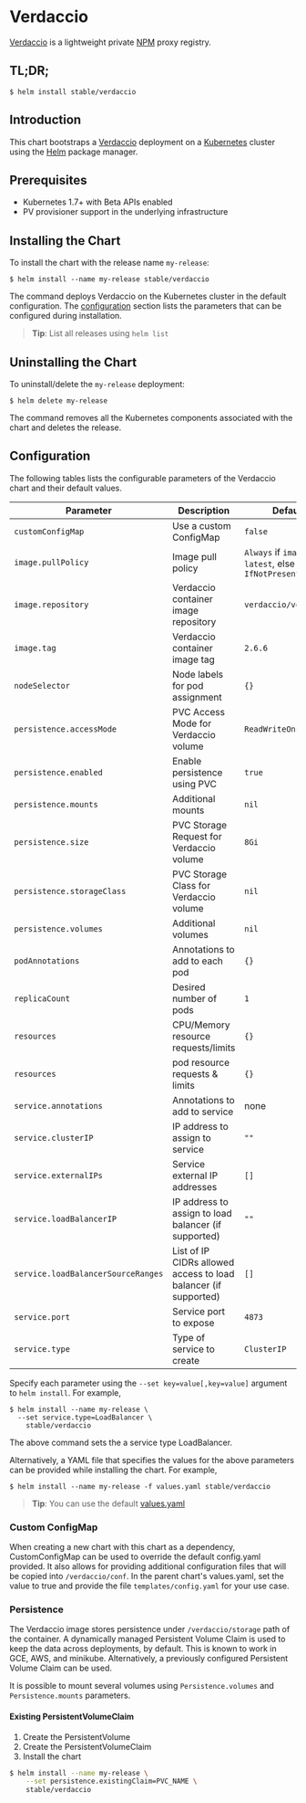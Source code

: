 # Verdaccio

[Verdaccio](http://www.verdaccio.org) is a lightweight private
[NPM](https://www.npmjs.com) proxy registry.

## TL;DR;

```
$ helm install stable/verdaccio
```

## Introduction

This chart bootstraps a [Verdaccio](https://github.com/verdaccio/verdaccio)
deployment on a [Kubernetes](http://kubernetes.io) cluster using the
[Helm](https://helm.sh) package manager.

## Prerequisites

- Kubernetes 1.7+ with Beta APIs enabled
- PV provisioner support in the underlying infrastructure

## Installing the Chart

To install the chart with the release name `my-release`:

```
$ helm install --name my-release stable/verdaccio
```

The command deploys Verdaccio on the Kubernetes cluster in the default
configuration. The [configuration](#configuration) section lists the parameters
that can be configured during installation.

> **Tip**: List all releases using `helm list`

## Uninstalling the Chart

To uninstall/delete the `my-release` deployment:

```
$ helm delete my-release
```

The command removes all the Kubernetes components associated with the chart and
deletes the release.

## Configuration

The following tables lists the configurable parameters of the Verdaccio chart
and their default values.

| Parameter                          | Description                                                     | Default                                                  |
| ---------------------------------- | --------------------------------------------------------------- | -------------------------------------------------------- |
| `customConfigMap`                  | Use a custom ConfigMap                                          | `false`                                                  |
| `image.pullPolicy`                 | Image pull policy                                               | `Always` if `image` tag is `latest`, else `IfNotPresent` |
| `image.repository`                 | Verdaccio container image repository                            | `verdaccio/verdaccio`                                    |
| `image.tag`                        | Verdaccio container image tag                                   | `2.6.6`                                                  |
| `nodeSelector`                     | Node labels for pod assignment                                  | `{}`                                                     |
| `persistence.accessMode`           | PVC Access Mode for Verdaccio volume                            | `ReadWriteOnce`                                          |
| `persistence.enabled`              | Enable persistence using PVC                                    | `true`                                                   |
| `persistence.mounts`               | Additional mounts                                               | `nil`                                                    |
| `persistence.size`                 | PVC Storage Request for Verdaccio volume                        | `8Gi`                                                    |
| `persistence.storageClass`         | PVC Storage Class for Verdaccio volume                          | `nil`                                                    |
| `persistence.volumes`              | Additional volumes                                              | `nil`                                                    |
| `podAnnotations`                   | Annotations to add to each pod                                  | `{}`                                                     |
| `replicaCount`                     | Desired number of pods                                          | `1`                                                      |
| `resources`                        | CPU/Memory resource requests/limits                             | `{}`                                                     |
| `resources`                        | pod resource requests & limits                                  | `{}`                                                     |
| `service.annotations`              | Annotations to add to service                                   | none                                                     |
| `service.clusterIP`                | IP address to assign to service                                 | `""`                                                     |
| `service.externalIPs`              | Service external IP addresses                                   | `[]`                                                     |
| `service.loadBalancerIP`           | IP address to assign to load balancer (if supported)            | `""`                                                     |
| `service.loadBalancerSourceRanges` | List of IP CIDRs allowed access to load balancer (if supported) | `[]`                                                     |
| `service.port`                     | Service port to expose                                          | `4873`                                                   |
| `service.type`                     | Type of service to create                                       | `ClusterIP`                                              |

Specify each parameter using the `--set key=value[,key=value]` argument to `helm install`. For example,

```
$ helm install --name my-release \
  --set service.type=LoadBalancer \
    stable/verdaccio
```

The above command sets the a service type LoadBalancer.

Alternatively, a YAML file that specifies the values for the above parameters
can be provided while installing the chart. For example,

```
$ helm install --name my-release -f values.yaml stable/verdaccio
```

> **Tip**: You can use the default [values.yaml](values.yaml)

### Custom ConfigMap

When creating a new chart with this chart as a dependency, CustomConfigMap can
be used to override the default config.yaml provided. It also allows for
providing additional configuration files that will be copied into
`/verdaccio/conf`. In the parent chart's values.yaml, set the value to true and
provide the file `templates/config.yaml` for your use case.

### Persistence

The Verdaccio image stores persistence under `/verdaccio/storage` path of the
container. A dynamically managed Persistent Volume Claim is used to keep the
data across deployments, by default. This is known to work in GCE, AWS, and
minikube.
Alternatively, a previously configured Persistent Volume Claim can be used.

It is possible to mount several volumes using `Persistence.volumes` and
`Persistence.mounts` parameters.

#### Existing PersistentVolumeClaim

1. Create the PersistentVolume
1. Create the PersistentVolumeClaim
1. Install the chart

```bash
$ helm install --name my-release \
    --set persistence.existingClaim=PVC_NAME \
    stable/verdaccio
```
